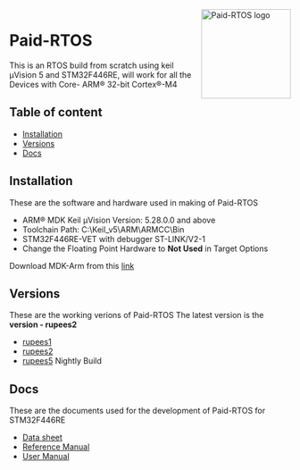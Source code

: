 <a href="https://balaji303.github.io/Paid-RTOS/">
    <img src="https://static.wixstatic.com/media/de9b3a_2ef590e17712477f8ad8a514b9a8d82d~mv2.png/v1/fill/w_274,h_252,al_c,lg_1,q_90/de9b3a_2ef590e17712477f8ad8a514b9a8d82d~mv2.webp" alt="Paid-RTOS logo" title="Paid-RTOS" align="right" height="160" />
</a>

# Paid-RTOS

This is an RTOS build from scratch using keil µVision 5
and STM32F446RE, will work for all the Devices with 
Core- ARM® 32-bit Cortex®-M4 


## Table of content

- [Installation](#installation)
- [Versions](#versions)
- [Docs](#docs) 

## Installation

 These are the software and hardware used in making of Paid-RTOS

- ARM® MDK Keil µVision Version: 5.28.0.0 and above
- Toolchain Path:    C:\Keil_v5\ARM\ARMCC\Bin
- STM32F446RE-VET with debugger ST-LINK/V2-1
- Change the Floating Point Hardware to **Not Used** in Target Options 

Download MDK-Arm from this [link](https://www.keil.com/download/product/)

## Versions

 These are the working verions of Paid-RTOS 
 The latest version is the **version - rupees2**
 
 - [rupees1](https://github.com/balaji303/Paid-RTOS/tree/master/examples/rupees1)
 - [rupees2](https://github.com/balaji303/Paid-RTOS/tree/master/examples/rupees2)
 - [rupees5](https://github.com/balaji303/Paid-RTOS/tree/master/examples/rupees5) Nightly Build

## Docs

 These are the documents used for the development
 of Paid-RTOS for STM32F446RE
 
 - [Data sheet](https://github.com/balaji303/Paid-RTOS/blob/master/STM32F446RE/Docs/Datasheet.pdf)
 - [Reference Manual](https://github.com/balaji303/Paid-RTOS/blob/master/STM32F446RE/Docs/ReferenceManual.pdf)
 - [User Manual](https://github.com/balaji303/Paid-RTOS/blob/master/STM32F446RE/Docs/UserManual.pdf)
